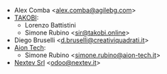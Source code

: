 - Alex Comba \<<alex.comba@agilebg.com>\>
- [TAKOBI](https://takobi.online):
  - Lorenzo Battistini
  - Simone Rubino \<<sir@takobi.online>\>
- Diego Bruselli \<<d.bruselli@creativiquadrati.it>\>
- [Aion Tech](https://aiontech.company/):
  - Simone Rubino \<<simone.rubino@aion-tech.it>\>
- [Nextev Srl](https://nextev.it/) \<<odoo@nextev.it>\>

